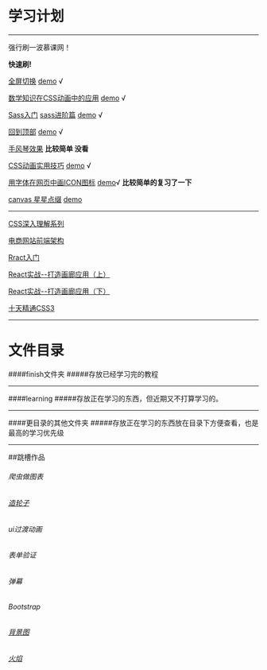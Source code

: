 学习计划
======

---------------
强行刷一波慕课网！

__快速刷!__

[全屏切换](http://www.imooc.com/view/374)
[demo](https://github.com/zhangxinxinWTB/learn/tree/master/imooc/%E5%85%A8%E5%B1%8F%E5%88%87%E6%8D%A2) √

[数学知识在CSS动画中的应用](http://www.imooc.com/view/362)
[demo](https://github.com/zhangxinxinWTB/learn/tree/master/imooc/%E6%95%B0%E5%AD%A6%E7%9F%A5%E8%AF%86%E5%9C%A8css%E5%8A%A8%E7%94%BB%E4%B8%AD%E7%9A%84%E5%BA%94%E7%94%A8) √

[Sass入门](http://www.imooc.com/learn/311)
[sass进阶篇](http://www.imooc.com/view/436)
[demo](https://github.com/zhangxinxinWTB/learn/tree/master/imooc/sass) √

[回到顶部](http://www.imooc.com/view/65)
[demo](https://github.com/zhangxinxinWTB/learn/tree/master/imooc/%E5%9B%9E%E5%88%B0%E9%A1%B6%E9%83%A8) √

[手风琴效果](http://www.imooc.com/view/72) __比较简单 没看__

[CSS动画实用技巧](http://www.imooc.com/view/357)
[demo](https://github.com/zhangxinxinWTB/learn/tree/master/imooc/CSS%E5%8A%A8%E7%94%BB%E5%AE%9E%E7%94%A8%E6%8A%80%E5%B7%A7) √


[用字体在网页中画ICON图标](http://www.imooc.com/view/243)
[demo](https://github.com/zhangxinxinWTB/learn/tree/master/imooc/icon)√ __比较简单的复习了一下__

[canvas 星星点缀](http://www.imooc.com/learn/338)
[demo](https://github.com/zhangxinxinWTB/learn/tree/master/imooc/canvas%20%E6%98%9F%E6%98%9F%E7%82%B9%E7%BC%80)
______

[CSS深入理解系列](http://www.imooc.com/index/search?words=CSS%E6%B7%B1%E5%85%A5%E7%90%86%E8%A7%A3)

[电商网站前端架构](http://www.imooc.com/learn/186)

[Rract入门](http://www.imooc.com/learn/504)

[React实战--打造画廊应用（上）](http://www.imooc.com/view/507)

[React实战--打造画廊应用（下）](http://www.imooc.com/learn/652)

[十天精通CSS3](http://www.imooc.com/learn/33)

------

# 文件目录
####finish文件夹
#####存放已经学习完的教程

------

####learning
#####存放正在学习的东西，但近期又不打算学习的。

------
####更目录的其他文件夹
#####存放正在学习的东西放在目录下方便查看，也是最高的学习优先级

------
##跳槽作品


###### 爬虫做图表
###### [造轮子](http://strml.net/)
###### ui过渡动画
###### 表单验证
###### 弹幕
###### Bootstrap
###### [背景图](http://www.alquimiawrg.com/#/home)
###### [火焰](http://www.html5tricks.com/demo/html5-fire-ball-shooter/index.html)
